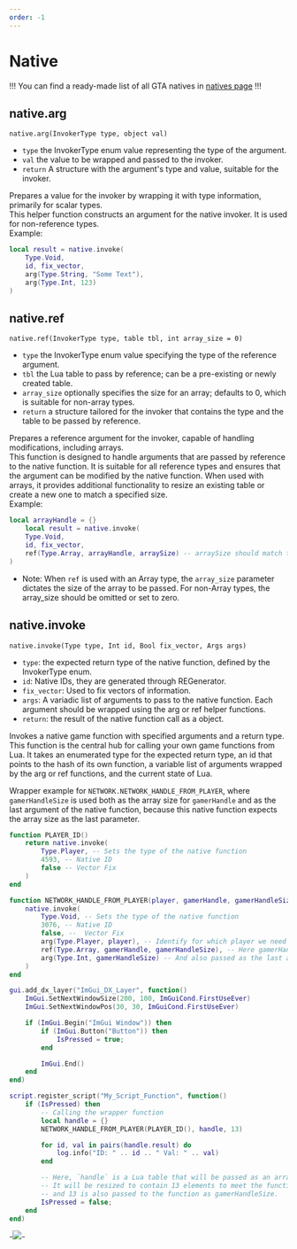 ```yaml
---
order: -1
---
```


# Native
!!!
You can find a ready-made list of all GTA natives in [natives page](/lua/gta_dump/natives.md)
!!!
## native.arg
`native.arg(InvokerType type, object val)`
* `type` the InvokerType enum value representing the type of the argument.
* `val` the value to be wrapped and passed to the invoker.
* `return` A structure with the argument's type and value, suitable for the invoker.

Prepares a value for the invoker by wrapping it with type information, primarily for scalar types.\
This helper function constructs an argument for the native invoker. It is used for non-reference types.\
Example:
```lua
local result = native.invoke(
    Type.Void,
    id, fix_vector,
    arg(Type.String, "Some Text"),
    arg(Type.Int, 123)
)
```

## native.ref
`native.ref(InvokerType type, table tbl, int array_size = 0)`
* `type` the InvokerType enum value specifying the type of the reference argument.
* `tbl` the Lua table to pass by reference; can be a pre-existing or newly created table.
* `array_size` optionally specifies the size for an array; defaults to 0, which is suitable for non-array types.
* `return` a structure tailored for the invoker that contains the type and the table to be passed by reference.

Prepares a reference argument for the invoker, capable of handling modifications, including arrays.\
This function is designed to handle arguments that are passed by reference to the native function. It is suitable for all reference types and ensures that the argument can be modified by the native function. When used with arrays, it provides additional functionality to resize an existing table or create a new one to match a specified size.\
Example:
```lua
local arrayHandle = {}
    local result = native.invoke(
    Type.Void,
    id, fix_vector,
    ref(Type.Array, arrayHandle, arraySize) -- arraySize should match the expected size by the native function.
)
```
* Note: When `ref` is used with an Array type, the `array_size` parameter dictates the size of the array to be passed. For non-Array types, the array_size should be omitted or set to zero.


## native.invoke
`native.invoke(Type type, Int id, Bool fix_vector, Args args)`
* `type`: the expected return type of the native function, defined by the InvokerType enum.
* `id`: Native IDs, they are generated through REGenerator.
* `fix_vector`: Used to fix vectors of information.
* `args`: A variadic list of arguments to pass to the native function. Each argument should be wrapped using the arg or ref helper functions.
* `return`: the result of the native function call as a object.

Invokes a native game function with specified arguments and a return type.\
This function is the central hub for calling your own game functions from Lua. It takes an enumerated type for the expected return type, an id that points to the hash of its own function, a variable list of arguments wrapped by the arg or ref functions, and the current state of Lua.

Wrapper example for `NETWORK.NETWORK_HANDLE_FROM_PLAYER`, where `gamerHandleSize` is used both as the array size for `gamerHandle` and as the last argument of the native function, because this native function expects the array size as the last parameter.
```lua
function PLAYER_ID()
    return native.invoke(
        Type.Player, -- Sets the type of the native function
        4593, -- Native ID
        false -- Vector Fix
    )
end

function NETWORK_HANDLE_FROM_PLAYER(player, gamerHandle, gamerHandleSize)
    native.invoke(
        Type.Void, -- Sets the type of the native function
        3076, -- Native ID
        false, --  Vector Fix
        arg(Type.Player, player), -- Identify for which player we need a handle
        ref(Type.Array, gamerHandle, gamerHandleSize), -- Here gamerHandleSize is used to define the array size
        arg(Type.Int, gamerHandleSize) -- And also passed as the last argument to the native function
    )
end

gui.add_dx_layer("ImGui_DX_Layer", function()
    ImGui.SetNextWindowSize(200, 100, ImGuiCond.FirstUseEver)
    ImGui.SetNextWindowPos(30, 30, ImGuiCond.FirstUseEver)

    if (ImGui.Begin("ImGui Window")) then
        if (ImGui.Button("Button")) then
            IsPressed = true;
        end

        ImGui.End() 
    end
end)

script.register_script("My_Script_Function", function()
    if (IsPressed) then
        -- Calling the wrapper function
        local handle = {}
        NETWORK_HANDLE_FROM_PLAYER(PLAYER_ID(), handle, 13)

        for id, val in pairs(handle.result) do
            log.info("ID: " .. id .. " Val: " .. val)
        end

        -- Here, `handle` is a Lua table that will be passed as an array to the native function.
        -- It will be resized to contain 13 elements to meet the function's expectation,
        -- and 13 is also passed to the function as gamerHandleSize.
        IsPressed = false;
    end
end)
```
-![](https://i.imgur.com/Yc5Bb7v.png)-